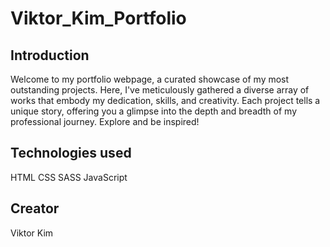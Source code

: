 # Viktor_Kim_Portfolio

## Introduction
Welcome to my portfolio webpage, a curated showcase of my most outstanding projects. Here, I've meticulously gathered a diverse array of works that embody my dedication, skills, and creativity. Each project tells a unique story, offering you a glimpse into the depth and breadth of my professional journey. Explore and be inspired!

## Technologies used
HTML
CSS
SASS
JavaScript

## Creator
Viktor Kim